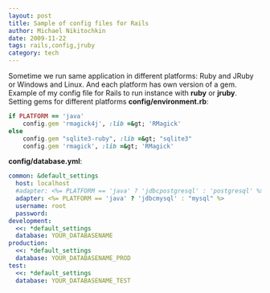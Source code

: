 ```yaml
---
layout: post
title: Sample of config files for Rails
author: Michael Nikitochkin
date: 2009-11-22
tags: rails,config,jruby
category: tech
---
```

Sometime we run same application in different platforms: Ruby and JRuby or Windows and Linux. And each platform has own version of a gem.
Example of my config file for Rails to run instance with **ruby** or **jruby**.
Setting gems for different platforms **config/environment.rb**:

```ruby
if PLATFORM == 'java'
    config.gem 'rmagick4j', :lib =&gt; 'RMagick'
else
    config.gem "sqlite3-ruby", :lib =&gt; "sqlite3"
    config.gem 'rmagick', :lib =&gt; 'RMagick'
```

**config/database.yml**:

```yaml
common: &default_settings
  host: localhost
  #adapter: <%= PLATFORM == 'java' ? 'jdbcpostgresql' : 'postgresql' %>
  adapter: <%= PLATFORM == 'java' ? 'jdbcmysql' : "mysql" %>
  username: root
  password:
development:
  <<: *default_settings
  database: YOUR_DATABASENAME
production:
  <<: *default_settings
  database: YOUR_DATABASENAME_PROD
test:
  <<: *default_settings
  database: YOUR_DATABASENAME_TEST
```
